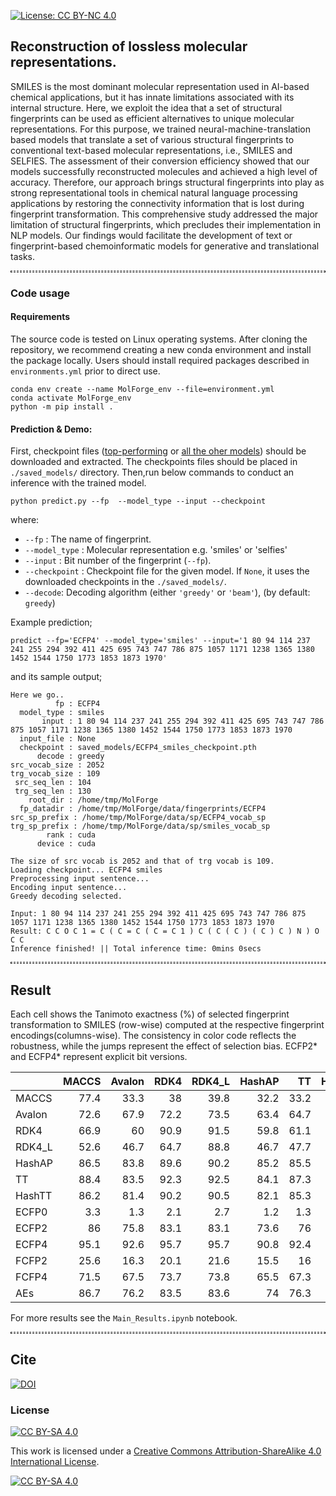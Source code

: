 [![License: CC BY-NC 4.0](https://img.shields.io/badge/License-CC_BY--NC_4.0-lightgrey.svg)](https://creativecommons.org/licenses/by-nc/4.0/)

## Reconstruction of lossless molecular representations.
SMILES is the most dominant molecular representation used in AI-based chemical applications, but it has innate limitations associated with its internal structure.
Here, we exploit the idea that a set of structural fingerprints can be used as efficient alternatives to unique molecular representations.
For this purpose, we trained neural-machine-translation based models that translate a set of various structural fingerprints to conventional text-based molecular representations, i.e., SMILES and SELFIES. 
The assessment of their conversion efficiency showed that our models successfully reconstructed molecules and achieved a high level of accuracy. 
Therefore, our approach brings structural fingerprints into play as strong representational tools in chemical natural language processing applications by restoring the connectivity information that is lost during fingerprint transformation.
This comprehensive study addressed the major limitation of structural fingerprints, which precludes their implementation in NLP models.
Our findings would facilitate the development of text or fingerprint-based chemoinformatic models for generative and translational tasks.

<hr style="background: transparent; border: 0.2px dashed;"/>

### Code usage

#### Requirements
The source code is tested on Linux operating systems. After cloning the repository, we recommend creating a new conda environment and install the package locally. Users should install required packages described in `environments.yml` prior to direct use.

   ```shell
   conda env create --name MolForge_env --file=environment.yml
   conda activate MolForge_env
   python -m pip install .
   ```
   
#### Prediction & Demo:

First, checkpoint files ([top-performing](https://drive.google.com/uc?id=1zl6HBdwYsnA4JcnOi1o6OmcrRDB5iySK) or [all the oher models](https://drive.google.com/uc?id=1jCtbc9lMacCyiZ3iZFEtFgOfOQYtWEuD)) should be downloaded and extracted. The checkpoints files should be placed in `./saved_models/` directory. Then,run below commands to conduct an inference with the trained model.

   ```shell
   python predict.py --fp  --model_type --input --checkpoint
   ```
   where: 
   - `--fp` : The name of fingerprint.
   - `--model_type` : Molecular representation e.g. 'smiles' or 'selfies'
   - `--input` : Bit number of the fingerprint (`--fp`).
   - `--checkpoint` : Checkpoint file for the given model. If `None`, it uses the downloaded checkpoints in the `./saved_models/`.  
   - `--decode`: Decoding algorithm (either `'greedy'` or `'beam'`), (by default: `greedy`)
 

Example prediction;
```shell
predict --fp='ECFP4' --model_type='smiles' --input='1 80 94 114 237 241 255 294 392 411 425 695 743 747 786 875 1057 1171 1238 1365 1380 1452 1544 1750 1773 1853 1873 1970'
```
and its sample output;

   ```shell
Here we go..
             fp : ECFP4
     model_type : smiles
          input : 1 80 94 114 237 241 255 294 392 411 425 695 743 747 786 875 1057 1171 1238 1365 1380 1452 1544 1750 1773 1853 1873 1970
     input_file : None
     checkpoint : saved_models/ECFP4_smiles_checkpoint.pth
         decode : greedy
 src_vocab_size : 2052
 trg_vocab_size : 109
    src_seq_len : 104
    trg_seq_len : 130
       root_dir : /home/tmp/MolForge
     fp_datadir : /home/tmp/MolForge/data/fingerprints/ECFP4
  src_sp_prefix : /home/tmp/MolForge/data/sp/ECFP4_vocab_sp
  trg_sp_prefix : /home/tmp/MolForge/data/sp/smiles_vocab_sp
           rank : cuda
         device : cuda

The size of src vocab is 2052 and that of trg vocab is 109.
Loading checkpoint... ECFP4 smiles
Preprocessing input sentence...
Encoding input sentence...
Greedy decoding selected.

Input: 1 80 94 114 237 241 255 294 392 411 425 695 743 747 786 875 1057 1171 1238 1365 1380 1452 1544 1750 1773 1853 1873 1970
Result: C C O C 1 = C ( C = C ( C = C 1 ) C ( C ( C ) ( C ) C ) N ) O C C
Inference finished! || Total inference time: 0mins 0secs

   ```

   
<hr style="background: transparent; border: 0.5px dashed;"/>

## Result
Each cell shows the Tanimoto exactness (%) of selected fingerprint transformation to SMILES (row-wise) computed at the respective fingerprint encodings(columns-wise). The consistency in color code reflects the robustness, while the jumps represent the effect of selection bias. ECFP2* and ECFP4* represent explicit bit versions.

|        |   MACCS |   Avalon |   RDK4 |   RDK4_L |   HashAP |   TT |   HashTT |   ECFP0 |   ECFP2 |   ECFP4 |   FCFP2 |   FCFP4 |   AEs |   ECFP2* |   ECFP4* |
|:-------|--------:|---------:|-------:|-----------:|---------:|-----:|---------:|--------:|--------:|--------:|--------:|--------:|------:|---------:|---------:|
| MACCS  |    77.4 |     33.3 |   38   |     39.8 |     32.2 | 33.2 |     33.2 |    52.2 |    34.7 |    32.5 |    48.6 |    33.5 |  34.7 |     37   |     33.3 |
| Avalon |    72.6 |     67.9 |   72.2 |     73.5 |     63.4 | 64.7 |     64.7 |    69.5 |    65.6 |    63.6 |    68.9 |    64.7 |  65.6 |     68.5 |     64.6 |
| RDK4   |    66.9 |     60   |   90.9 |     91.5 |     59.8 | 61.1 |     61.1 |    62.5 |    60.2 |    58.3 |    62.3 |    59.6 |  60.2 |     64.3 |     59.6 |
| RDK4_L |    52.6 |     46.7 |   64.7 |     88.8 |     46.7 | 47.7 |     47.7 |    49.1 |    46.9 |    45.5 |    48.8 |    46.5 |  46.9 |     49.3 |     46.2 |
| HashAP |    86.5 |     83.8 |   89.6 |     90.2 |     85.2 | 85.5 |     85.5 |    84.3 |    83.1 |    82.5 |    84   |    82.8 |  83.1 |     86.1 |     84.1 |
| TT     |    88.4 |     83.5 |   92.3 |     92.5 |     84.1 | 87.3 |     87.3 |    85.8 |    85.2 |    82.3 |    85.7 |    83.8 |  85.2 |     91.4 |     84.2 |
| HashTT |    86.2 |     81.4 |   90.2 |     90.5 |     82.1 | 85.3 |     85.5 |    83.9 |    83.3 |    80.4 |    83.8 |    81.8 |  83.3 |     89.2 |     82.2 |
| ECFP0  |     3.3 |      1.3 |    2.1 |      2.7 |      1.2 |  1.3 |      1.3 |     4   |     1.4 |     1.2 |     2.9 |     1.3 |   1.4 |      1.8 |      1.4 |
| ECFP2  |    86   |     75.8 |   83.1 |     83.1 |     73.6 | 76   |     76   |    84.7 |    82.7 |    74.4 |    84.5 |    76.5 |  82.7 |     96.2 |     76   |
| ECFP4  |    95.1 |     92.6 |   95.7 |     95.7 |     90.8 | 92.4 |     92.4 |    93.5 |    93.1 |    92.1 |    93.3 |    92.4 |  93.1 |     96.6 |     94.8 |
| FCFP2  |    25.6 |     16.3 |   20.1 |     21.6 |     15.5 | 16   |     16   |    28.6 |    16.9 |    15.7 |    38.7 |    20.4 |  16.9 |     19.6 |     16.1 |
| FCFP4  |    71.5 |     67.5 |   73.7 |     73.8 |     65.5 | 67.3 |     67.3 |    69.2 |    68.5 |    66.3 |    87.6 |    86.7 |  68.5 |     74.4 |     68.1 |
| AEs    |    86.7 |     76.2 |   83.5 |     83.6 |     74   | 76.3 |     76.3 |    85.3 |    83.5 |    74.7 |    85.2 |    76.8 |  83.5 |     97   |     76.5 |

For more results see the `Main_Results.ipynb` notebook.
<hr style="background: transparent; border: 0.5px dashed;"/>

## Cite
[![DOI](https://zenodo.org/badge/451459811.svg)](https://zenodo.org/badge/latestdoi/451459811)

### License

[![CC BY-SA 4.0][cc-by-sa-shield]][cc-by-sa]

This work is licensed under a
[Creative Commons Attribution-ShareAlike 4.0 International License][cc-by-sa].

[![CC BY-SA 4.0][cc-by-sa-image]][cc-by-sa]

[cc-by-sa]: http://creativecommons.org/licenses/by-sa/4.0/
[cc-by-sa-image]: https://licensebuttons.net/l/by-sa/4.0/88x31.png
[cc-by-sa-shield]: https://img.shields.io/badge/License-CC%20BY--SA%204.0-lightgrey.svg

